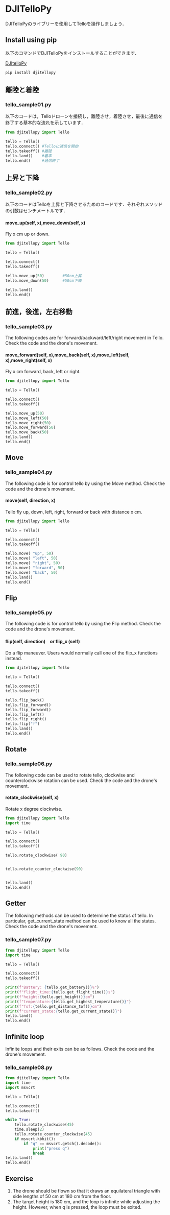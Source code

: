 # DJITelloPy
DJITelloPyのライブリーを使用してTelloを操作しましょう．
## Install using pip
以下のコマンドでDJITelloPyをインストールすることができます．

[DJItelloPy](https://github.com/damiafuentes/DJITelloPy)
```bash
pip install djitellopy
```
## 離陸と着陸
### tello_sample01.py
以下のコードは，Telloドローンを接続し，離陸させ，着陸させ，最後に通信を終了する基本的な流れを示しています．
```python
from djitellopy import Tello

tello = Tello()
tello.connect() #Telloに通信を開始
tello.takeoff() #離陸
tello.land()    #着率
tello.end()     #通信終了
```

## 上昇と下降
### tello_sample02.py
以下のコードはTelloを上昇と下降させるためのコードです．それぞれメソッドの引数はセンチメートルです．
#### move_up(self, x),move_down(self, x)
Fly x cm up or down.
```python
from djitellopy import Tello

tello = Tello()

tello.connect()
tello.takeoff()

tello.move_up(50)        #50cm上昇
tello.move_down(50)      #50cm下降

tello.land()
tello.end()
```


##  前進，後進，左右移動
### tello_sample03.py
The following codes are for forward/backward/left/right movement in Tello.
Check the code and the drone's movement.
#### move_forward(self, x),move_back(self, x),move_left(self, x),move_right(self, x)
Fly x cm forward, back, left or right.

```python
from djitellopy import Tello

tello = Tello()

tello.connect()
tello.takeoff()

tello.move_up(50)
tello.move_left(50)
tello.move_right(50)
tello.move_forward(50)
tello.move_back(50)
tello.land()
tello.end()
```
## Move
### tello_sample04.py
The following code is for control tello by using the Move method.
Check the code and the drone's movement.
#### move(self, direction, x)
Tello fly up, down, left, right, forward or back with distance x cm. 
```python
from djitellopy import Tello

tello = Tello()

tello.connect()
tello.takeoff()

tello.move( "up", 50)
tello.move( "left", 50)
tello.move( "right", 50)
tello.move( "forward", 50)
tello.move( "back", 50)
tello.land()
tello.end()
```
## Flip
###  tello_sample05.py
The following code is for control tello by using the Flip method.
Check the code and the drone's movement.
#### flip(self, direction)　or flip_x (self)
Do a flip maneuver. Users would normally call one of the flip_x functions instead.
```python
from djitellopy import Tello

tello = Tello()

tello.connect()
tello.takeoff()

tello.flip_back()
tello.flip_forward()
tello.flip_forward()
tello.flip_left()
tello.flip_right()
tello.flip("f")
tello.land()
tello.end()
```
## Rotate
### tello_sample06.py
The following code can be used to rotate tello, clockwise and counterclockwise rotation can be used.
Check the code and the drone's movement.
#### rotate_clockwise(self, x)
Rotate x degree clockwise.
```python
from djitellopy import Tello
import time

tello = Tello()

tello.connect()
tello.takeoff()

tello.rotate_clockwise( 90)


tello.rotate_counter_clockwise(90)


tello.land()
tello.end()
```
## Getter
The following methods can be used to determine the status of tello. In particular, get_current_state method can be used to know all the states.
Check the code and the drone's movement.
### tello_sample07.py
```python
from djitellopy import Tello
import time

tello = Tello()

tello.connect()
tello.takeoff()

print(f"Battery: {tello.get_battery()}%")
print(f"flight_time:{tello.get_flight_time()}s")
print(f"height:{tello.get_height()}cm")
print(f"temperature:{tello.get_highest_temperature()}")
print(f"Tof:{tello.get_distance_tof()}cm")
print(f"current_state:{tello.get_current_state()}")
tello.land()
tello.end()
```
## Infinite loop
Infinite loops and their exits can be as follows.
Check the code and the drone's movement.
### tello_sample08.py
```python
from djitellopy import Tello
import time
import msvcrt

tello = Tello()

tello.connect()
tello.takeoff()

while True:
    tello.rotate_clockwise(45)
    time.sleep(2)
    tello.rotate_counter_clockwise(45)
    if msvcrt.kbhit():
        if "q" == msvcrt.getch().decode():
            print("press q")
            break
tello.land()
tello.end()
```
## Exercise
1. The drone should be flown so that it draws an equilateral triangle with side lengths of 50 cm at 180 cm from the floor.
2. The target height is 180 cm, and the loop is infinite while adjusting the height. However, when q is pressed, the loop must be exited.
